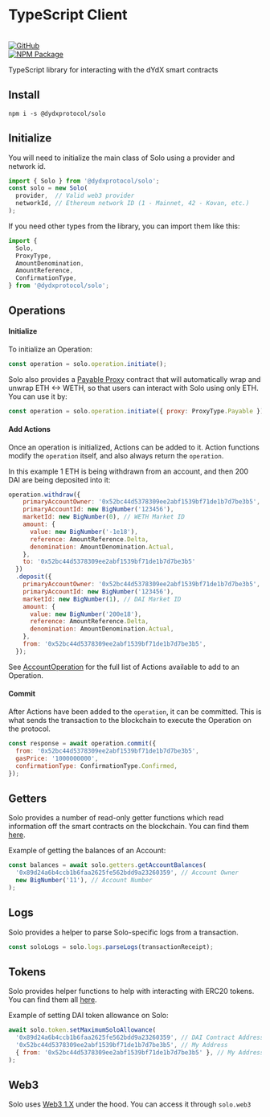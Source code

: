 # TypeScript Client

<br>
<a href='https://github.com/dydxprotocol/solo'>
  <img src='https://img.shields.io/badge/GitHub-dydxprotocol%2Fsolo-lightgrey' alt='GitHub'/>
</a>
<br>
<a href='https://www.npmjs.com/package/@dydxprotocol/solo'>
  <img src='https://img.shields.io/badge/NPM-@dydxprotocol%2Fsolo-lightgrey' alt='NPM Package'/>
</a>

TypeScript library for interacting with the dYdX smart contracts

## Install

```
npm i -s @dydxprotocol/solo
```

## Initialize

You will need to initialize the main class of Solo using a provider and network id.

```javascript
import { Solo } from '@dydxprotocol/solo';
const solo = new Solo(
  provider,  // Valid web3 provider
  networkId, // Ethereum network ID (1 - Mainnet, 42 - Kovan, etc.)
);
```

If you need other types from the library, you can import them like this:

```javascript
import {
  Solo,
  ProxyType,
  AmountDenomination,
  AmountReference,
  ConfirmationType,
} from '@dydxprotocol/solo';
```

## Operations

#### Initialize

To initialize an Operation:

```javascript
const operation = solo.operation.initiate();
```

Solo also provides a [Payable Proxy](https://github.com/dydxprotocol/solo/blob/master/contracts/external/proxies/PayableProxyForSoloMargin.sol) contract that will automatically wrap and unwrap ETH <-> WETH, so that users can interact with Solo using only ETH. You can use it by:

```javascript
const operation = solo.operation.initiate({ proxy: ProxyType.Payable });
```

#### Add Actions

Once an operation is initialized, Actions can be added to it. Action functions modify the `operation` itself, and also always return the `operation`.


In this example 1 ETH is being withdrawn from an account, and then 200 DAI are being deposited into it:
```javascript
operation.withdraw({
    primaryAccountOwner: '0x52bc44d5378309ee2abf1539bf71de1b7d7be3b5',
    primaryAccountId: new BigNumber('123456'),
    marketId: new BigNumber(0), // WETH Market ID
    amount: {
      value: new BigNumber('-1e18'),
      reference: AmountReference.Delta,
      denomination: AmountDenomination.Actual,
    },
    to: '0x52bc44d5378309ee2abf1539bf71de1b7d7be3b5'
  })
  .deposit({
    primaryAccountOwner: '0x52bc44d5378309ee2abf1539bf71de1b7d7be3b5',
    primaryAccountId: new BigNumber('123456'),
    marketId: new BigNumber(1), // DAI Market ID
    amount: {
      value: new BigNumber('200e18'),
      reference: AmountReference.Delta,
      denomination: AmountDenomination.Actual,
    },
    from: '0x52bc44d5378309ee2abf1539bf71de1b7d7be3b5',
  });
```

See [AccountOperation](https://github.com/dydxprotocol/solo/blob/master/src/modules/operate/AccountOperation.ts) for the full list of Actions available to add to an Operation.

#### Commit

After Actions have been added to the `operation`, it can be committed. This is what sends the transaction to the blockchain to execute the Operation on the protocol.

```javascript
const response = await operation.commit({
  from: '0x52bc44d5378309ee2abf1539bf71de1b7d7be3b5',
  gasPrice: '1000000000',
  confirmationType: ConfirmationType.Confirmed,
});
```

## Getters
Solo provides a number of read-only getter functions which read information off the smart contracts on the blockchain. You can find them [here](https://github.com/dydxprotocol/solo/blob/master/src/modules/Getters.ts).

Example of getting the balances of an Account:
```javascript
const balances = await solo.getters.getAccountBalances(
  '0x89d24a6b4ccb1b6faa2625fe562bdd9a23260359', // Account Owner
  new BigNumber('11'), // Account Number
);
```

## Logs
Solo provides a helper to parse Solo-specific logs from a transaction.

```javascript
const soloLogs = solo.logs.parseLogs(transactionReceipt);
```

## Tokens
Solo provides helper functions to help with interacting with ERC20 tokens. You can find them all [here](https://github.com/dydxprotocol/solo/blob/master/src/modules/Token.ts).

Example of setting DAI token allowance on Solo:
```javascript
await solo.token.setMaximumSoloAllowance(
  '0x89d24a6b4ccb1b6faa2625fe562bdd9a23260359', // DAI Contract Address
  '0x52bc44d5378309ee2abf1539bf71de1b7d7be3b5', // My Address
  { from: '0x52bc44d5378309ee2abf1539bf71de1b7d7be3b5' }, // My Address
);
```

## Web3
Solo uses [Web3 1.X](https://web3js.readthedocs.io/) under the hood. You can access it through `solo.web3`
